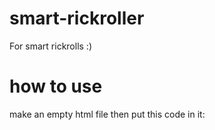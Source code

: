 # smart-rickroller
For smart rickrolls :)
# how to use
make an empty html file
then put this code in it:
